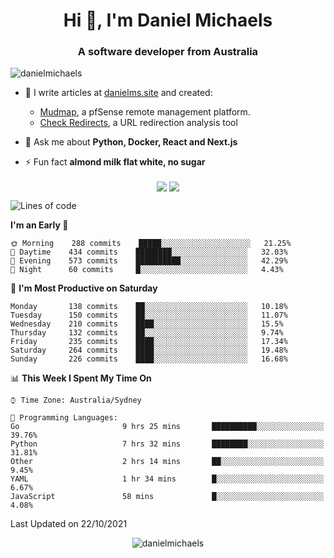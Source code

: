 <h1 align="center">Hi 👋, I'm Daniel Michaels</h1>
<h3 align="center">A software developer from Australia</h3>
<p align="left"> <img src="https://komarev.com/ghpvc/?username=danielmichaels" alt="danielmichaels" /> </p>

- 📝 I write articles at [danielms.site](https://danielms.site?ref=danielmichaels-github) and created:
    - [Mudmap](https://mudmap.io?ref=danielmichaels-github), a pfSense remote management platform.
    - [Check Redirects](https://www.check-redirects.com?ref=danielmichaels-github), a URL redirection analysis tool
- 💬 Ask me about **Python, Docker, React and Next.js**

- ⚡ Fun fact **almond milk flat white, no sugar**

<p align="center">
<a href="https://twitter.com/dansult" target="_blank"><img align="center" src="https://img.shields.io/badge/twitter-%231DA1F2.svg?&style=for-the-badge&logo=twitter&logoColor=white"></a>
<a href="https://linkedin.com/in/daniel-michaels" target="_blank"><img align="center" src="https://img.shields.io/badge/linkedin-%230077B5.svg?&style=for-the-badge&logo=linkedin&logoColor=white"></a>
</p>

<!--START_SECTION:waka-->
![Lines of code](https://img.shields.io/badge/From%20Hello%20World%20I%27ve%20Written-377947%20lines%20of%20code-blue)

**I'm an Early 🐤** 

```text
🌞 Morning    288 commits    █████░░░░░░░░░░░░░░░░░░░░   21.25% 
🌆 Daytime    434 commits    ████████░░░░░░░░░░░░░░░░░   32.03% 
🌃 Evening    573 commits    ██████████░░░░░░░░░░░░░░░   42.29% 
🌙 Night      60 commits     █░░░░░░░░░░░░░░░░░░░░░░░░   4.43%

```
📅 **I'm Most Productive on Saturday** 

```text
Monday       138 commits    ██░░░░░░░░░░░░░░░░░░░░░░░   10.18% 
Tuesday      150 commits    ██░░░░░░░░░░░░░░░░░░░░░░░   11.07% 
Wednesday    210 commits    ████░░░░░░░░░░░░░░░░░░░░░   15.5% 
Thursday     132 commits    ██░░░░░░░░░░░░░░░░░░░░░░░   9.74% 
Friday       235 commits    ████░░░░░░░░░░░░░░░░░░░░░   17.34% 
Saturday     264 commits    ████░░░░░░░░░░░░░░░░░░░░░   19.48% 
Sunday       226 commits    ████░░░░░░░░░░░░░░░░░░░░░   16.68%

```


📊 **This Week I Spent My Time On** 

```text
⌚︎ Time Zone: Australia/Sydney

💬 Programming Languages: 
Go                       9 hrs 25 mins       ██████████░░░░░░░░░░░░░░░   39.76% 
Python                   7 hrs 32 mins       ████████░░░░░░░░░░░░░░░░░   31.81% 
Other                    2 hrs 14 mins       ██░░░░░░░░░░░░░░░░░░░░░░░   9.45% 
YAML                     1 hr 34 mins        █░░░░░░░░░░░░░░░░░░░░░░░░   6.67% 
JavaScript               58 mins             █░░░░░░░░░░░░░░░░░░░░░░░░   4.08%

```


 Last Updated on 22/10/2021
<!--END_SECTION:waka-->

<p align="center"> <img src="https://github-readme-stats.vercel.app/api?username=danielmichaels&show_icons=true" alt="danielmichaels" /> </p>

